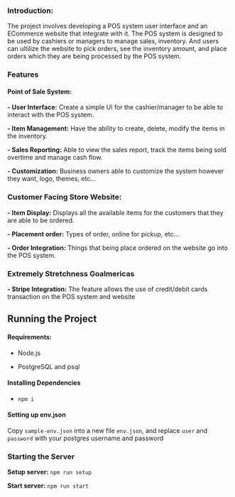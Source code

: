### Introduction: 
The project involves developing a POS system user interface and an ECommerce website that integrate with it. The POS system is designed to be used by cashiers or managers to manage sales, inventory. And users can ultilize the website to pick orders, see the inventory amount, and place orders which they are being processed by the POS system.
### Features
#### Point of Sale System:
**- User Interface:** Create a simple UI for the cashier/manager to be able to interact with the POS system.

**- Item Management:** Have the ability to create, delete, modify the items in the inventory.

**- Sales Reporting:** Able to view the sales report, track the items being sold overtime and manage cash flow.

**- Customization:** Business owners able to customize the system however they want, logo, themes, etc...
### Customer Facing Store Website:
**- Item Display:** Displays all the available items for the customers that they are able to be ordered.

**- Placement order:** Types of order, online for pickup, etc...

**- Order Integration:** Things that being place ordered on the website go into the POS system.

### Extremely Stretchness Goalmericas
**- Stripe Integration:** The feature allows the use of credit/debit cards transaction on the POS system and website

## Running the Project
#### Requirements:
- Node.js
  
- PostgreSQL and psql

#### Installing Dependencies
- `npm i`

#### Setting up env.json
Copy `sample-env.json` into a new file `env.json`, and replace `user` and `password` with your postgres username and password 

### Starting the Server
**Setup server:** `npm run setup`

**Start server:** `npm run start`
